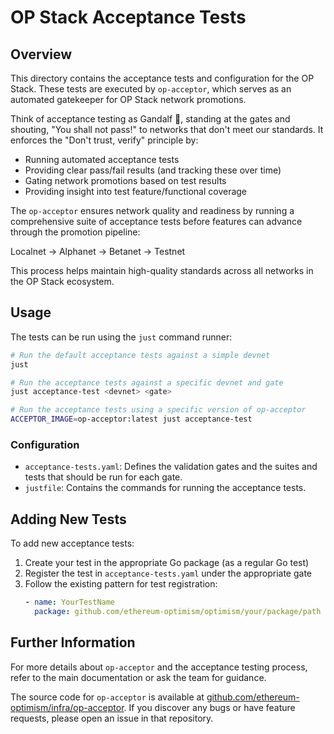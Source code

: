 # OP Stack Acceptance Tests

## Overview

This directory contains the acceptance tests and configuration for the OP Stack. These tests are executed by `op-acceptor`, which serves as an automated gatekeeper for OP Stack network promotions.

Think of acceptance testing as Gandalf 🧙, standing at the gates and shouting, "You shall not pass!" to networks that don't meet our standards. It enforces the "Don't trust, verify" principle by:

- Running automated acceptance tests
- Providing clear pass/fail results (and tracking these over time)
- Gating network promotions based on test results
- Providing insight into test feature/functional coverage

The `op-acceptor` ensures network quality and readiness by running a comprehensive suite of acceptance tests before features can advance through the promotion pipeline:

Localnet -> Alphanet → Betanet → Testnet

This process helps maintain high-quality standards across all networks in the OP Stack ecosystem.

## Usage

The tests can be run using the `just` command runner:

```bash
# Run the default acceptance tests against a simple devnet
just

# Run the acceptance tests against a specific devnet and gate
just acceptance-test <devnet> <gate>

# Run the acceptance tests using a specific version of op-acceptor
ACCEPTOR_IMAGE=op-acceptor:latest just acceptance-test
```

### Configuration

- `acceptance-tests.yaml`: Defines the validation gates and the suites and tests that should be run for each gate.
- `justfile`: Contains the commands for running the acceptance tests.

## Adding New Tests

To add new acceptance tests:

1. Create your test in the appropriate Go package (as a regular Go test)
2. Register the test in `acceptance-tests.yaml` under the appropriate gate
3. Follow the existing pattern for test registration:
   ```yaml
   - name: YourTestName
     package: github.com/ethereum-optimism/optimism/your/package/path
   ```

## Further Information

For more details about `op-acceptor` and the acceptance testing process, refer to the main documentation or ask the team for guidance.

The source code for `op-acceptor` is available at [github.com/ethereum-optimism/infra/op-acceptor](https://github.com/ethereum-optimism/infra/tree/main/op-acceptor). If you discover any bugs or have feature requests, please open an issue in that repository.